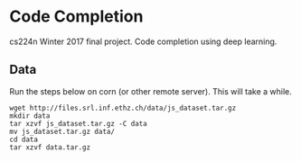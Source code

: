 # Code Completion
cs224n Winter 2017 final project. Code completion using deep learning.

## Data
Run the steps below on corn (or other remote server). This will take a while.
```
wget http://files.srl.inf.ethz.ch/data/js_dataset.tar.gz
mkdir data
tar xzvf js_dataset.tar.gz -C data
mv js_dataset.tar.gz data/
cd data
tar xzvf data.tar.gz
```
